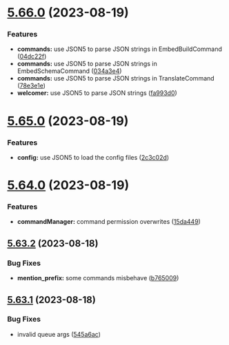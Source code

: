 # [5.66.0](https://github.com/onesoft-sudo/sudobot/compare/v5.65.0...v5.66.0) (2023-08-19)


### Features

* **commands:** use JSON5 to parse JSON strings in EmbedBuildCommand ([04dc22f](https://github.com/onesoft-sudo/sudobot/commit/04dc22fc85a0b59d90890f8662f704f42cc1bb06))
* **commands:** use JSON5 to parse JSON strings in EmbedSchemaCommand ([034a3e4](https://github.com/onesoft-sudo/sudobot/commit/034a3e4c1ed7bb97a8f1f17634d9ff00427b7417))
* **commands:** use JSON5 to parse JSON strings in TranslateCommand ([78e3e1e](https://github.com/onesoft-sudo/sudobot/commit/78e3e1e1cbd273a873f688e13d2fcfb7c0d842f0))
* **welcomer:** use JSON5 to parse JSON strings ([fa993d0](https://github.com/onesoft-sudo/sudobot/commit/fa993d02781df3b683b1879af417f3714885da49))



# [5.65.0](https://github.com/onesoft-sudo/sudobot/compare/v5.64.0...v5.65.0) (2023-08-19)


### Features

* **config:** use JSON5 to load the config files ([2c3c02d](https://github.com/onesoft-sudo/sudobot/commit/2c3c02d895c51cc72cc99aa707c8990e993744c9))



# [5.64.0](https://github.com/onesoft-sudo/sudobot/compare/v5.63.2...v5.64.0) (2023-08-19)


### Features

* **commandManager:** command permission overwrites ([15da449](https://github.com/onesoft-sudo/sudobot/commit/15da449c3d9bd6f2fa8d9315ccaefe86e6cacba1))



## [5.63.2](https://github.com/onesoft-sudo/sudobot/compare/v5.63.1...v5.63.2) (2023-08-18)


### Bug Fixes

* **mention_prefix:** some commands misbehave ([b765009](https://github.com/onesoft-sudo/sudobot/commit/b765009c9653295bf263f6970c49e75c97dbb767))



## [5.63.1](https://github.com/onesoft-sudo/sudobot/compare/v5.63.0...v5.63.1) (2023-08-18)


### Bug Fixes

* invalid queue args ([545a6ac](https://github.com/onesoft-sudo/sudobot/commit/545a6acfa568975d0fb598d1a37524b7d9072f26))



